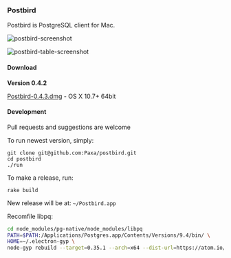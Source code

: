 ### Postbird

Postbird is PostgreSQL client for Mac.

![postbird-screenshot](https://cloud.githubusercontent.com/assets/26019/5886586/9fef006c-a3d9-11e4-8330-1651f5243536.png)

![postbird-table-screenshot](https://cloud.githubusercontent.com/assets/26019/6429388/19308eb8-c000-11e4-9848-6d2954f1d65e.png)


#### Download

**Version 0.4.2**

[Postbird-0.4.3.dmg](https://github.com/Paxa/postbird/releases/download/0.4.3/Postbird-0.4.3.dmg) - OS X 10.7+ 64bit


#### Development

Pull requests and suggestions are welcome

To run newest version, simply:

    git clone git@github.com:Paxa/postbird.git
    cd postbird
    ./run

To make a release, run:

    rake build

New release will be at: `~/Postbird.app`

Recomfile libpq:
```sh
cd node_modules/pg-native/node_modules/libpq
PATH=$PATH:/Applications/Postgres.app/Contents/Versions/9.4/bin/ \
HOME=~/.electron-gyp \
node-gyp rebuild --target=0.35.1 --arch=x64 --dist-url=https://atom.io/download/atom-shell
```
